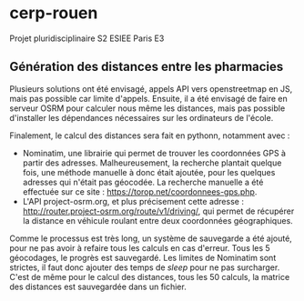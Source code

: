 # cerp-rouen
Projet pluridisciplinaire S2 ESIEE Paris E3

## Génération des distances entre les pharmacies

Plusieurs solutions ont été envisagé, appels API vers openstreetmap en JS, mais pas possible car limite d'appels. Ensuite, il a été envisagé de faire en serveur OSRM pour calculer nous même les distances, mais pas possible d'installer les dépendances nécessaires sur les ordinateurs de l'école.

Finalement, le calcul des distances sera fait en pythonn, notamment avec : 
- Nominatim, une librairie qui permet de trouver les coordonnées GPS à partir des adresses. Malheureusement, la recherche plantait quelque fois, une méthode manuelle à donc était ajoutée, pour les quelques adresses qui n'était pas géocodée. La recherche manuelle a été effectuée sur ce site : https://torop.net/coordonnees-gps.php.
- L'API project-osrm.org, et plus précisement cette adresse : http://router.project-osrm.org/route/v1/driving/, qui permet de récupérer la distance en véhicule roulant entre deux coordonnées géographiques.

Comme le processus est très long, un système de sauvegarde a été ajouté, pour ne pas avoir à refaire tous les calculs en cas d'erreur. Tous les 5 géocodages, le progrès est sauvegardé. Les limites de Nominatim sont strictes, il faut donc ajouter des temps de *sleep* pour ne pas surcharger. C'est de même pour le calcul des distances, tous les 50 calculs, la matrice des distances est sauvegardée dans un fichier.
